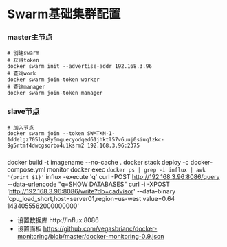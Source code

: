 # Swarm基础集群配置

### master主节点

```shell
# 创建swarm
# 获得token
docker swarm init --advertise-addr 192.168.3.96
# 查询work
docker swarm join-token worker
# 查询manager
docker swarm join-token manager
```

### slave节点
```shell
# 加入节点
docker swarm join --token SWMTKN-1-1ddelgz705lqs8y6mguecyodqed61jhktl57v6uuj0siuq1zkc-9g5rtmf4dwcgsorbo4u1ksrm2 192.168.3.96:2375
```

### 

docker build -t imagename --no-cache .
docker stack deploy -c docker-compose.yml monitor
docker exec `docker ps | grep -i influx | awk '{print $1}'` influx -execute 'q'
curl -POST http://192.168.3.96:8086/query --data-urlencode "q=SHOW DATABASES"
curl -i -XPOST 'http://192.168.3.96:8086/write?db=cadvisor' --data-binary 'cpu_load_short,host=server01,region=us-west value=0.64 1434055562000000000'


- 设置数据库 http://influx:8086
- 设置面板 https://github.com/vegasbrianc/docker-monitoring/blob/master/docker-monitoring-0.9.json